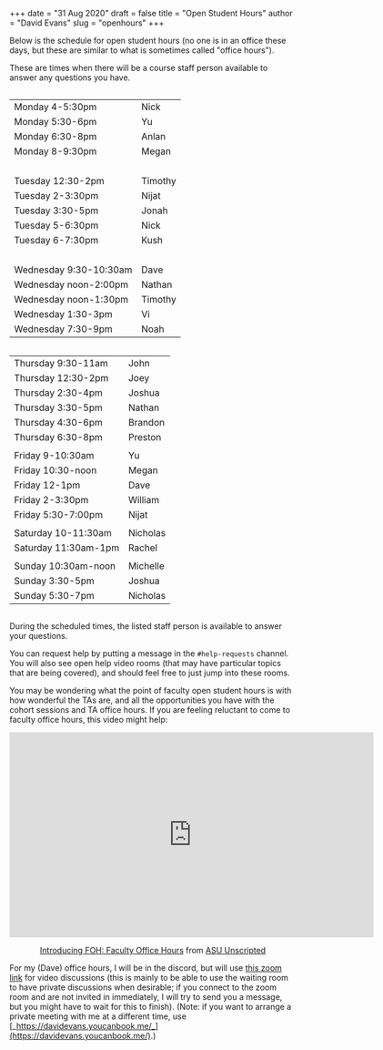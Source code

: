 +++
date = "31 Aug 2020"
draft = false
title = "Open Student Hours"
author = "David Evans"
slug = "openhours"
+++

Below is the schedule for open student hours (no one is in an office
these days, but these are similar to what is sometimes called "office
hours").

These are times when there will be a course staff person available to
answer any questions you have. 

<div class="row">
    <div class="column small-12 medium-6">
    
<table>
<tr><td>	Monday	4-5:30pm	</td><td>	Nick	</td></tr>
<tr><td>	Monday	5:30-6pm	</td><td>	Yu	</td></tr>
<tr><td>	Monday	6:30-8pm	</td><td>	Anlan	</td></tr>
<tr><td>	Monday	8-9:30pm	</td><td>	Megan	</td></tr>
<tr><td colspan=2>&nbsp;</td></tr>					
<tr><td>	Tuesday	12:30-2pm	</td><td>	Timothy	</td></tr>
<tr><td>	Tuesday	2-3:30pm	</td><td>	Nijat	</td></tr>
<tr><td>	Tuesday	3:30-5pm	</td><td>	Jonah	</td></tr>
<tr><td>	Tuesday	5-6:30pm	</td><td>	Nick	</td></tr>
<tr><td>	Tuesday	6-7:30pm	</td><td>	Kush	</td></tr>
<tr><td colspan=2>&nbsp;</td></tr>					
<tr><td>	Wednesday	9:30-10:30am	</td><td>	Dave	</td></tr>
<tr><td>	Wednesday	noon-2:00pm	</td><td>	Nathan	</td></tr>
<tr><td>	Wednesday	noon-1:30pm	</td><td>	Timothy	</td></tr>
<tr><td>	Wednesday	1:30-3pm	</td><td>	Vi	</td></tr>
<tr><td>	Wednesday	7:30-9pm	</td><td>	Noah	</td></tr>
</table>
</div>
    <div class="column small-12 medium-6">
    <table>
<tr><td>	Thursday	9:30-11am	</td><td>	John	</td></tr>
<tr><td>	Thursday	12:30-2pm	</td><td>	Joey	</td></tr>
<tr><td>	Thursday	2:30-4pm	</td><td>	Joshua	</td></tr>
<tr><td>	Thursday	3:30-5pm	</td><td>	Nathan	</td></tr>
<tr><td>	Thursday	4:30-6pm	</td><td>	Brandon	</td></tr>
<tr><td>	Thursday	6:30-8pm	</td><td>	Preston	</td></tr>
<tr><td colspan=2></td></tr>					
<tr><td>	Friday	9-10:30am	</td><td>	Yu	</td></tr>
<tr><td>	Friday	10:30-noon	</td><td>	Megan	</td></tr>
<tr><td>	Friday	12-1pm	</td><td>	Dave	</td></tr>
<tr><td>	Friday	2-3:30pm	</td><td>	William	</td></tr>
<tr><td>	Friday	5:30-7:00pm	</td><td>	Nijat	</td></tr>
<tr><td colspan=2></td></tr>					
<tr><td>	Saturday	10-11:30am	</td><td>	Nicholas	</td></tr>
<tr><td>	Saturday	11:30am-1pm	</td><td>	Rachel	</td></tr>
<tr><td colspan=2></td></tr>					
<tr><td>	Sunday	10:30am-noon	</td><td>	Michelle	</td></tr>
<tr><td>	Sunday	3:30-5pm	</td><td>	Joshua	</td></tr>
<tr><td>	Sunday	5:30-7pm	</td><td>	Nicholas	</td></tr>
</table>
</div>
</div>

During the scheduled times, the listed staff person is available to
answer your questions.

You can request help by putting a message in the `#help-requests`
channel. You will also see open help video rooms (that may have
particular topics that are being covered), and should feel free to
just jump into these rooms.

You may be wondering what the point of faculty open student hours is
with how wonderful the TAs are, and all the opportunities you have
with the cohort sessions and TA office hours.  If you are feeling
reluctant to come to faculty office hours, this video might help:

<center>
<iframe src="https://player.vimeo.com/video/145546541" width="640" height="360" frameborder="0" allow="autoplay; fullscreen" allowfullscreen></iframe>
<p><a href="https://vimeo.com/145546541">Introducing FOH: Faculty Office Hours</a> from <a href="https://vimeo.com/asuunscripted">ASU Unscripted</a></p>
</center>

For my (Dave) office hours, I will be in the discord, but will use
[this zoom link](https://virginia.zoom.us/s/2024003839) for video
discussions (this is mainly to be able to use the waiting room to have
private discussions when desirable; if you connect to the zoom room
and are not invited in immediately, I will try to send you a message,
but you might have to wait for this to finish).  (Note: if you want to
arrange a private meeting with me at a different time, use [_https://davidevans.youcanbook.me/_](https://davidevans.youcanbook.me/).)




